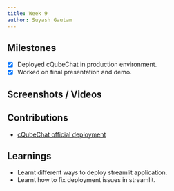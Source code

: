 ```yaml
---
title: Week 9
author: Suyash Gautam
---
```


## Milestones
- [x] Deployed cQubeChat in production environment.
- [x] Worked on final presentation and demo.

## Screenshots / Videos 

## Contributions
- [cQubeChat official deployment](https://cqubechat.t2s.samagra.io)

## Learnings
- Learnt different ways to deploy streamlit application.
- Learnt how to fix deployment issues in streamlit.